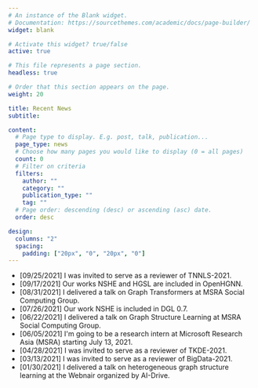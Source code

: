 ```yaml
---
# An instance of the Blank widget.
# Documentation: https://sourcethemes.com/academic/docs/page-builder/
widget: blank

# Activate this widget? true/false
active: true

# This file represents a page section.
headless: true

# Order that this section appears on the page.
weight: 20

title: Recent News
subtitle:

content:
  # Page type to display. E.g. post, talk, publication...
  page_type: news
  # Choose how many pages you would like to display (0 = all pages)
  count: 0
  # Filter on criteria
  filters:
    author: ""
    category: ""
    publication_type: ""
    tag: ""
  # Page order: descending (desc) or ascending (asc) date.
  order: desc

design:
  columns: "2"
  spacing:
    padding: ["20px", "0", "20px", "0"]
---
```

* [09/25/2021] I was invited to serve as a reviewer of TNNLS-2021.
* [09/17/2021] Our works NSHE and HGSL are included in OpenHGNN.
* [08/31/2021] I delivered a talk on Graph Transformers at MSRA Social Computing Group.
* [07/26/2021] Our work NSHE is included in DGL 0.7.
* [06/22/2021] I delivered a talk on Graph Structure Learning at MSRA Social Computing Group.
* [06/05/2021] I'm going to be a research intern at Microsoft Research Asia (MSRA) starting July 13, 2021.
* [04/28/2021] I was invited to serve as a reviewer of TKDE-2021.
* [03/13/2021] I was invited to serve as a reviewer of BigData-2021.
* [01/30/2021] I delivered a talk on heterogeneous graph structure learning at the Webnair organized by AI-Drive.

